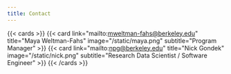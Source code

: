 ```yaml
---
title: Contact
---
```


{{< cards >}}
{{< card link="mailto:mweltman-fahs@berkeley.edu" title="Maya Weltman-Fahs" image="/static/maya.png" subtitle="Program Manager" >}}
{{< card link="mailto:npg@berkeley.edu" title="Nick Gondek" image="/static/nick.png" subtitle="Research Data Scientist / Software Engineer" >}}
{{< /cards >}}
